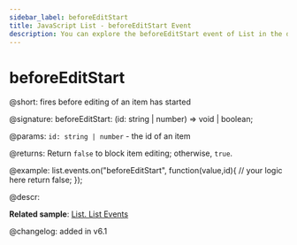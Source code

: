 ```yaml
---
sidebar_label: beforeEditStart
title: JavaScript List - beforeEditStart Event 
description: You can explore the beforeEditStart event of List in the documentation of the DHTMLX JavaScript UI library. Browse developer guides and API reference, try out code examples and live demos, and download a free 30-day evaluation version of DHTMLX Suite 7.
---
```


# beforeEditStart

@short: fires before editing of an item has started

@signature: beforeEditStart: (id: string | number) => void | boolean;

@params:
`id: string | number` - the id of an item

@returns:
Return `false` to block item editing; otherwise, `true`.

@example:
list.events.on("beforeEditStart", function(value,id){
	// your logic here
    return false;
});

@descr:

**Related sample**: [List. List Events](https://snippet.dhtmlx.com/iwt1yd61)

@changelog: added in v6.1
